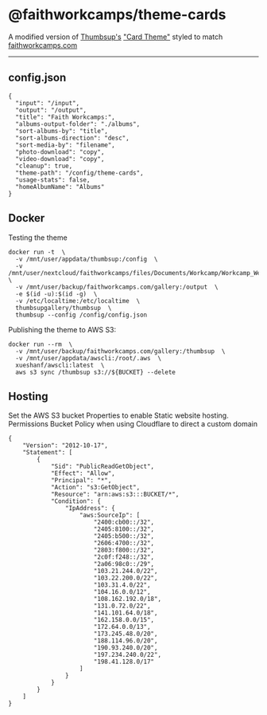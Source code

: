 # @faithworkcamps/theme-cards

A modified version of [Thumbsup's](https://github.com/thumbsup/thumbsup) ["Card Theme"](https://github.com/thumbsup/theme-cards) styled to match [faithworkcamps.com](https://github.com/faithworkcamps/faithworkcamps.github.io)

---

## config.json

```
{
  "input": "/input",
  "output": "/output",
  "title": "Faith Workcamps:",
  "albums-output-folder": "./albums",
  "sort-albums-by": "title",
  "sort-albums-direction": "desc",
  "sort-media-by": "filename",
  "photo-download": "copy",
  "video-download": "copy",
  "cleanup": true,
  "theme-path": "/config/theme-cards",
  "usage-stats": false,
  "homeAlbumName": "Albums"
}
```

## Docker

Testing the theme

```
docker run -t  \
  -v /mnt/user/appdata/thumbsup:/config  \
  -v /mnt/user/nextcloud/faithworkcamps/files/Documents/Workcamp/Workcamp_Website_Photos:/input:ro  \
  -v /mnt/user/backup/faithworkcamps.com/gallery:/output  \
  -e $(id -u):$(id -g)  \
  -v /etc/localtime:/etc/localtime  \
  thumbsupgallery/thumbsup  \
  thumbsup --config /config/config.json
```

Publishing the theme to AWS S3:

```
docker run --rm  \
  -v /mnt/user/backup/faithworkcamps.com/gallery:/thumbsup  \
  -v /mnt/user/appdata/awscli:/root/.aws  \
  xueshanf/awscli:latest  \
  aws s3 sync /thumbsup s3://${BUCKET} --delete
```

## Hosting
Set the AWS S3 bucket Properties to enable Static website hosting.
Permissions Bucket Policy when using Cloudflare to direct a custom domain

```
{
    "Version": "2012-10-17",
    "Statement": [
        {
            "Sid": "PublicReadGetObject",
            "Effect": "Allow",
            "Principal": "*",
            "Action": "s3:GetObject",
            "Resource": "arn:aws:s3:::BUCKET/*",
            "Condition": {
                "IpAddress": {
                    "aws:SourceIp": [
                        "2400:cb00::/32",
                        "2405:8100::/32",
                        "2405:b500::/32",
                        "2606:4700::/32",
                        "2803:f800::/32",
                        "2c0f:f248::/32",
                        "2a06:98c0::/29",
                        "103.21.244.0/22",
                        "103.22.200.0/22",
                        "103.31.4.0/22",
                        "104.16.0.0/12",
                        "108.162.192.0/18",
                        "131.0.72.0/22",
                        "141.101.64.0/18",
                        "162.158.0.0/15",
                        "172.64.0.0/13",
                        "173.245.48.0/20",
                        "188.114.96.0/20",
                        "190.93.240.0/20",
                        "197.234.240.0/22",
                        "198.41.128.0/17"
                    ]
                }
            }
        }
    ]
}
```
